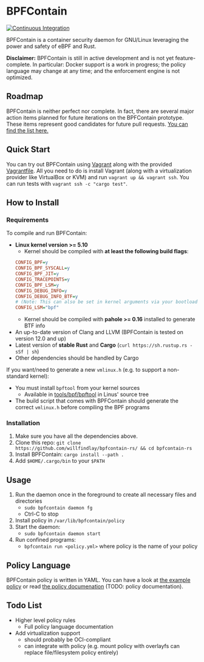 # BPFContain

[![Continuous Integration](https://github.com/willfindlay/bpfcontain-rs/actions/workflows/ci.yml/badge.svg?branch=master&event=push)](https://github.com/willfindlay/bpfcontain-rs/actions/workflows/ci.yml)

BPFContain is a container security daemon for GNU/Linux leveraging the power and
safety of eBPF and Rust.

**Disclaimer:** BPFContain is still in active development and is not yet feature-complete. In particular: Docker support is a work in progress; the policy language may change at any time; and the enforcement engine is not optimized.

<!--
## About

### Why BPFContain?

TODO

### Why eBPF?

TODO

### Why Rust?

TODO

### Citing

TODO
-->

## Roadmap

BPFContain is neither perfect nor complete. In fact, there are several major action items planned for future iterations on the BPFContain prototype.
These items represent good candidates for future pull requests. [You can find the list here.][roadmap]

[roadmap]: ./ROADMAP.md

## Quick Start

You can try out BPFContain using [Vagrant](https://www.vagrantup.com/) along with the provided [Vagrantfile](Vagrantfile). All you need to do is install Vagrant (along with a virtualization provider like VirtualBox or KVM) and run `vagrant up && vagrant ssh`. You can run tests with `vagrant ssh -c "cargo test"`.

## How to Install

### Requirements

To compile and run BPFContain:

* __Linux kernel version >= 5.10__
    * Kernel should be compiled with __at least the following build flags__:
    ```ini
    CONFIG_BPF=y
    CONFIG_BPF_SYSCALL=y
    CONFIG_BPF_JIT=y
    CONFIG_TRACEPOINTS=y
    CONFIG_BPF_LSM=y
    CONFIG_DEBUG_INFO=y
    CONFIG_DEBUG_INFO_BTF=y
    # (Note: This can also be set in kernel arguments via your bootloader, e.g. grub)
    CONFIG_LSM="bpf"
    ```
    * Kernel should be compiled with __pahole >= 0.16__ installed to generate BTF info
* An up-to-date version of Clang and LLVM (BPFContain is tested on version 12.0 and up)
* Latest version of __stable Rust__ and __Cargo__ (`curl https://sh.rustup.rs -sSf | sh`)
* Other dependencies should be handled by Cargo

If you want/need to generate a new `vmlinux.h` (e.g. to support a non-standard kernel):

* You must install `bpftool` from your kernel sources
    * Available in [tools/bpf/bpftool](https://github.com/torvalds/linux/tree/master/tools/bpf/bpftool)
      in Linus' source tree
* The build script that comes with BPFContain should generate the correct `vmlinux.h` before compiling the BPF programs

### Installation

1. Make sure you have all the dependencies above.
1. Clone this repo: `git clone https://github.com/willfindlay/bpfcontain-rs/ && cd bpfcontain-rs`
1. Install BPFContain: `cargo install --path .`
1. Add `$HOME/.cargo/bin` to your `$PATH`

## Usage

1. Run the daemon once in the foreground to create all necessary files and directories
    * `sudo bpfcontain daemon fg`
    * Ctrl-C to stop
1. Install policy in `/var/lib/bpfcontain/policy`
1. Start the daemon:
    * `sudo bpfcontain daemon start`
1. Run confined programs:
    * `bpfcontain run <policy.yml>` where policy is the name of your policy

## Policy Language

BPFContain policy is written in YAML. You can have a look at [the example policy](examples)
or read [the policy documenation](TODO) (TODO: policy documentation).

<!--
## Contributing

TODO
-->

## Todo List

* Higher level policy rules
    * Full policy language documentation
* Add virtualization support
    * should probably be OCI-compliant
    * can integrate with policy (e.g. mount policy with overlayfs can replace file/filesystem policy entirely)
